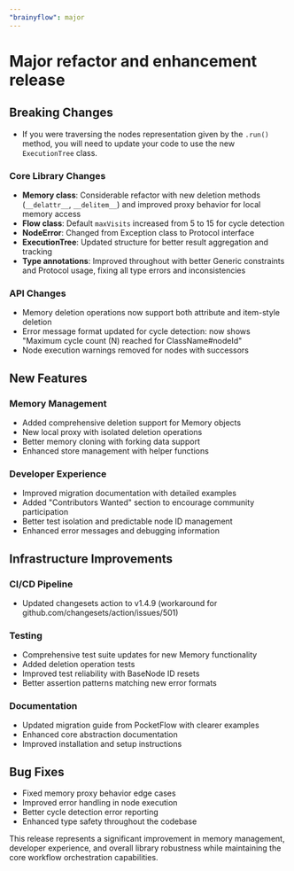 ```yaml
---
"brainyflow": major
---
```


# Major refactor and enhancement release

## Breaking Changes

* If you were traversing the nodes representation given by the `.run()` method, you will need to update your code to use the new `ExecutionTree` class.

### Core Library Changes
- **Memory class**: Considerable refactor with new deletion methods (`__delattr__`, `__delitem__`) and improved proxy behavior for local memory access
- **Flow class**: Default `maxVisits` increased from 5 to 15 for cycle detection
- **NodeError**: Changed from Exception class to Protocol interface
- **ExecutionTree**: Updated structure for better result aggregation and tracking
- **Type annotations**: Improved throughout with better Generic constraints and Protocol usage, fixing all type errors and inconsistencies

### API Changes
- Memory deletion operations now support both attribute and item-style deletion
- Error message format updated for cycle detection: now shows "Maximum cycle count (N) reached for ClassName#nodeId"
- Node execution warnings removed for nodes with successors

## New Features

### Memory Management
- Added comprehensive deletion support for Memory objects
- New local proxy with isolated deletion operations
- Better memory cloning with forking data support
- Enhanced store management with helper functions

### Developer Experience
- Improved migration documentation with detailed examples
- Added "Contributors Wanted" section to encourage community participation
- Better test isolation and predictable node ID management
- Enhanced error messages and debugging information

## Infrastructure Improvements

### CI/CD Pipeline
- Updated changesets action to v1.4.9 (workaround for github.com/changesets/action/issues/501)

### Testing
- Comprehensive test suite updates for new Memory functionality
- Added deletion operation tests
- Improved test reliability with BaseNode ID resets
- Better assertion patterns matching new error formats

### Documentation
- Updated migration guide from PocketFlow with clearer examples
- Enhanced core abstraction documentation
- Improved installation and setup instructions

## Bug Fixes
- Fixed memory proxy behavior edge cases
- Improved error handling in node execution
- Better cycle detection error reporting
- Enhanced type safety throughout the codebase

This release represents a significant improvement in memory management, developer experience, and overall library robustness while maintaining the core workflow orchestration capabilities.
